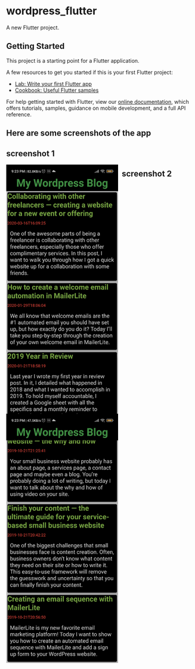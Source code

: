 # wordpress_flutter

A new Flutter project.

## Getting Started

This project is a starting point for a Flutter application.

A few resources to get you started if this is your first Flutter project:

- [Lab: Write your first Flutter app](https://flutter.dev/docs/get-started/codelab)
- [Cookbook: Useful Flutter samples](https://flutter.dev/docs/cookbook)

For help getting started with Flutter, view our
[online documentation](https://flutter.dev/docs), which offers tutorials,
samples, guidance on mobile development, and a full API reference.

## Here are some screenshots of the app 
## screenshot 1
<img src="Screenshot_2020-11-07-21-23-04-572_com.example.wordpress_flutter.jpg" alt="Markdown Monster icon" style="float:left;margin-right:10px;" width="300" />

## screenshot 2
 <img src="Screenshot_2020-11-07-21-23-17-944_com.example.wordpress_flutter.jpg" alt="Markdown Monster icon" style="float:left;margin-right:10px;" width="300" />
